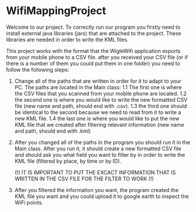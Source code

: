# WifiMappingProject
Welcome to our project. 
To correctly run our program you firstly need to install external java libraries (jars) that are attached to the project. 
These libraries are needed in order to write the KML files. 

This project works with the format that the WigleWifi application exports from your mobile phone to a CSV file. 
after you received your CSV file (or if there is a number of them you could put them in one folder) you need to follow the following steps: 

1. Change all of the paths that are written in order for it to adapt to your PC. 
   The paths are located in the Main class: 
   1.1 The first one is where the CSV files that you scanned from your mobile phone are located. 
   1.2 the second one is where you would like to write the new formatted CSV file (new name and path, should end with .csv). 
   1.3 the third one should be identical to the second because we need to read from it to write a new KML file. 
   1.4 the last one is where you would like to put the new KML file that we created after filtering relevant information
       (new name and path, should end with .kml) 
2. After you changed all of the paths in the program you should run it in the Main class.
   After you run it, it should create a new formatted CSV file and should ask you what field you want to filter by in order to write the KML file 
   (filtered by place, by time or by ID).
   
   (!) IT IS IMPORTANT TO PUT THE EXCACT INFORMATION THAT IS WRITTEN IN THE CSV FILE FOR THE FILTER TO WORK (!)
   
3. After you filtered the information you want, the program created the KML file you want and you could upload it to google earth to inspect the WiFi points. 
   
   
   